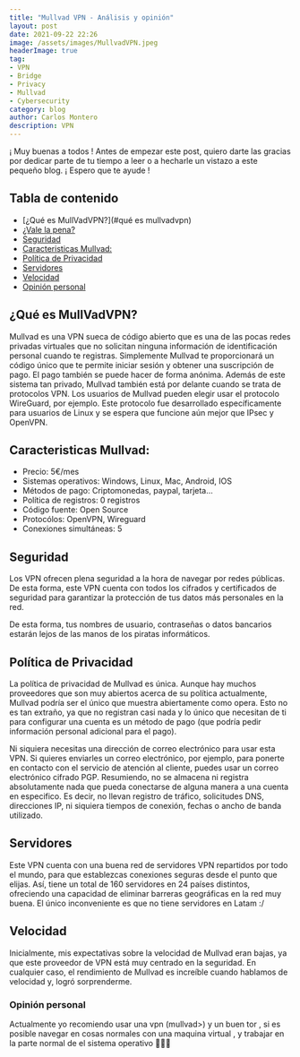 ```yaml
---
title: "Mullvad VPN - Análisis y opinión"
layout: post
date: 2021-09-22 22:26
image: /assets/images/MullvadVPN.jpeg
headerImage: true
tag:
- VPN
- Bridge
- Privacy
- Mullvad
- Cybersecurity
category: blog
author: Carlos Montero
description: VPN
---
```


¡ Muy buenas a todos ! Antes de empezar este post, quiero darte las gracias por dedicar parte de tu tiempo a leer o a hecharle un vistazo a este pequeño blog. ¡ Espero que te ayude !

## Tabla de contenido
* [¿Qué es MullVadVPN?](#qué es mullvadvpn)
* [¿Vale la pena?](#vale-la-pena)
* [Seguridad](#seguridad)
* [Caracteristicas Mullvad:](#caracteristicas-mullvad)
* [Política de Privacidad](#política-de-privacidad)
* [Servidores](#servidores)
* [Velocidad](#velocidad)
* [Opinión personal](#opinión-personal)


## ¿Qué es MullVadVPN?
Mullvad es una VPN sueca de código abierto que es una de las pocas redes privadas virtuales que no solicitan ninguna información de identificación personal cuando te registras.
Simplemente Mullvad te proporcionará un código único que te permite iniciar sesión y obtener una suscripción de pago. El pago también se puede hacer de forma anónima.
Además de este sistema tan privado, Mullvad también está por delante cuando se trata de protocolos VPN. Los usuarios de Mullvad pueden elegir usar el protocolo WireGuard, por ejemplo. Este protocolo fue desarrollado específicamente para usuarios de Linux y se espera que funcione aún mejor que IPsec y OpenVPN.

## Caracteristicas Mullvad:
- Precio: 5€/mes
- Sistemas operativos: Windows, Linux, Mac, Android, IOS
- Métodos de pago: Criptomonedas, paypal, tarjeta...
- Política de registros: 0 registros
- Código fuente: Open Source
- Protocólos: OpenVPN, Wireguard
- Conexiones simultáneas: 5

## Seguridad
Los VPN ofrecen plena seguridad a la hora de navegar por redes públicas. De esta forma, este VPN cuenta con todos los cifrados y certificados de seguridad para garantizar la protección de tus datos más personales en la red.

De esta forma, tus nombres de usuario, contraseñas o datos bancarios estarán lejos de las manos de los piratas informáticos.

## Política de Privacidad
La política de privacidad de Mullvad es única. Aunque hay muchos proveedores que son muy abiertos acerca de su política actualmente, Mullvad podría ser el único que muestra abiertamente como opera. Esto no es tan extraño, ya que no registran casi nada y lo único que necesitan de ti para configurar una cuenta es un método de pago (que podría pedir información personal adicional para el pago). 

Ni siquiera necesitas una dirección de correo electrónico para usar esta VPN. Si quieres enviarles un correo electrónico, por ejemplo, para ponerte en contacto con el servicio de atención al cliente, puedes usar un correo electrónico cifrado PGP. Resumiendo, no se almacena ni registra absolutamente nada que pueda conectarse de alguna manera a una cuenta en especifico. Es decir, no llevan registro de tráfico, solicitudes DNS, direcciones IP, ni siquiera tiempos de conexión, fechas o ancho de banda utilizado. 

## Servidores
Este VPN cuenta con una buena red de servidores VPN repartidos por todo el mundo, para que establezcas conexiones seguras desde el punto que elijas. Así, tiene un total de 160 servidores en 24 países distintos, ofreciendo una capacidad de eliminar barreras geográficas en la red muy buena. El único inconveniente es que no tiene servidores en Latam :/

## Velocidad 
Inicialmente, mis expectativas sobre la velocidad de Mullvad eran bajas, ya que este proveedor de VPN está muy centrado en la seguridad. En cualquier caso, el rendimiento de Mullvad es increíble cuando hablamos de velocidad y, logró sorprenderme. 

### Opinión personal
Actualmente yo recomiendo usar una vpn (mullvad>) y un buen tor , si es posible navegar en cosas normales con una maquina virtual , y trabajar en la parte normal de el sistema operativo 👨🏻‍💻
